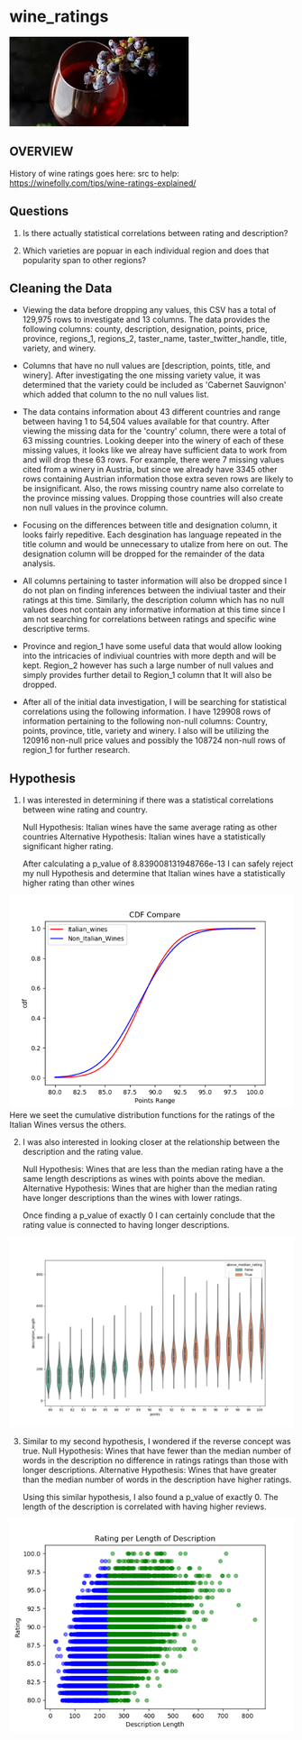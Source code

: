 # wine_ratings

![picture](images/vino.jpeg)

## OVERVIEW

History of wine ratings goes here: 
src to help: https://winefolly.com/tips/wine-ratings-explained/


## Questions
1. Is there actually statistical correlations between rating and description?

2. Which varieties are popuar in each individual region and does that popularity span to other regions?

## Cleaning the Data
* Viewing the data before dropping any values, this CSV has a total of 129,975 rows to investigate and 13 columns. The data provides the following columns: county, description, designation, points, price, province, regions_1, regions_2, taster_name, taster_twitter_handle, title, variety, and winery. 

* Columns that have no null values are [description, points, title, and winery]. After investigating the one missing variety value, it was determined that the variety could be included as 'Cabernet Sauvignon' which added that column to the no null values list. 

* The data contains information about 43 different countries and range between having 1 to 54,504 values available for that country. After viewing the missing data for the 'country' column, there were a total of 63 missing countries. Looking deeper into the winery of each of these missing values, it looks like we alreay have sufficient data to work from and will drop these 63 rows. For example, there were 7 missing values cited from a winery in Austria, but since we already have 3345 other rows containing Austrian information those extra seven rows are likely to be insignificant. Also, the rows missing country name also correlate to the province missing values. Dropping those countries will also create non null values in the province column. 

* Focusing on the differences between title and designation column, it looks fairly repeditive. Each desgination has language repeated in the title column and would be unnecessary to utalize from here on out. The designation column will be dropped for the remainder of the data analysis. 

* All columns pertaining to taster information will also be dropped since I do not plan on finding inferences between the indiviual taster and their ratings at this time. Similarly, the description column which has no null values does not contain any informative information at this time since I am not searching for correlations between ratings and specific wine descriptive terms.

* Province and region_1 have some useful data that would allow looking into the intricacies of indiviual countries with more depth and will be kept. Region_2 however has such a large number of null values and simply provides further detail to Region_1 column that It will also be dropped. 

* After all of the initial data investigation, I will be searching for statistical correlations using the following information. I have 129908 rows of information pertaining to the following non-null columns: Country, points, province, title, variety and winery. I also will be utilizing the 120916 non-null price values and possibly the 108724 non-null rows of region_1 for further research. 



## Hypothesis

1. I was interested in determining if there was a statistical correlations between wine rating and country. 

    Null Hypothesis: Italian wines have the same average rating as other countries
    Alternative Hypothesis: Italian wines have a statistically significant higher rating. 

    After calculating a p_value of 8.839008131948766e-13 I can safely reject my null Hypothesis and determine that Italian wines have a statistically higher rating than other wines

![picture](images/overlapping_cdf.png)
    Here we seet the cumulative distribution functions for the ratings of the Italian Wines versus the others.


2. I was also interested in looking closer at the relationship between the description and the rating value.

    Null Hypothesis: Wines that are less than the median rating have a the same length descriptions as wines with points above the median.
    Alternative Hypothesis: Wines that are higher than the median rating have longer descriptions than the wines with lower ratings.

    Once finding a p_value of exactly 0 I can certainly conclude that the rating value is connected to having longer descriptions.

![picture](images/desc_per_rate_violin.png)

3. Similar to my second hypothesis, I wondered if the reverse concept was true. 
    Null Hypothesis: Wines that have fewer than the median number of words in the description no difference in ratings ratings than those with longer descriptions. 
    Alternative Hypothesis: Wines that have greater than the median number of words in the description have higher ratings.

    Using this similar hypothesis, I also found a p_value of exactly 0. The length of the description is correlated with having higher reviews.

![picture](images/points_scatter_per_desc.png)

